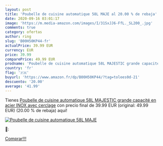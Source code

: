 ```yaml
---
layout: post
title: 'Poubelle de cuisine automatique 58L MAJE al 20.00 % de rebaja'
date: 2020-09-16 03:01:17
image: 'https://m.media-amazon.com/images/I/31SxJJ6-FfL._SL200_.jpg'
comments: true
category: ofertas
author: ring
slug: 'B00H50KP44-fr'
actualPrice: 39.99 EUR
currency: EUR
price: 39.99
comparePrice: 49.99 EUR
prodname: 'Poubelle de cuisine automatique 58L MAJESTIC grande capacité en acier INOX avec cerclage'
country: 'fr'
flag: '🇫🇷'
buyurl: 'https://www.amazon.fr/dp/B00H50KP44/?tag=tolees0d-21'
descuento: '20.00'
average: '41.99'
---
```


Tienes [Poubelle de cuisine automatique 58L MAJESTIC grande capacité en acier INOX avec cerclage](https://www.amazon.fr/dp/B00H50KP44/?tag=tolees0d-21) con precio final de  39.99 EUR (original: 49.99 EUR) (20.00 %  de rebaja) aqui!

[![Poubelle de cuisine automatique 58L MAJE](https://m.media-amazon.com/images/I/31SxJJ6-FfL._SL200_.jpg)](https://www.amazon.fr/dp/B00H50KP44/?tag=tolees0d-21)

🔎:


[Comprar!!!](https://www.amazon.fr/dp/B00H50KP44/?tag=tolees0d-21)

